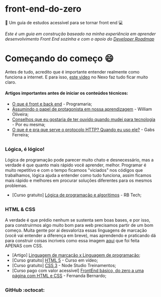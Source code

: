 # front-end-do-zero
:notebook: Um guia de estudos acessível para se tornar front end :computer:


*Este é um guia em construção baseado na minha experiência em aprender desenvolvimento Front End sozinha e com o apoio do [Developer Roadmap](https://github.com/kamranahmedse/developer-roadmap)*


# Começando do começo :smile:
Antes de tudo, acredito que é importante entender realmente como funciona a internet. E para isso, [este video](https://www.youtube.com/watch?v=hBRDMaxKB8Q) no Nexo faz tudo ficar muito claro.

#### Artigos importantes antes de iniciar os conteúdos técnicos:
- [O que é front e back end](https://www.programaria.org/o-que-e-front-end-e-back-end/) - Programaria;
- [Assumindo o papel de protagonista em nossa aprendizagem](https://woliveiras.com.br/posts/assumindo-o-papel-de-protagonista-em-nossa-aprendizagem/) - William Oliveira;
- [Conselhos que eu gostaria de ter ouvido quando mudei para tecnologia](https://medium.com/@carolcode/conselhos-que-eu-gostaria-de-ter-ouvido-quando-mudei-para-tecnologia-c75664da2568) - Por eu mesma;
- [O que é e pra que serve o protocolo HTTP? Quando eu uso ele?](http://gabsferreira.com/pra-que-serve-o-protocolo-http-quando-eu-uso-ele/) - Gabs Ferreira;

##

### Lógica, é lógico! 
Lógica de programação pode parecer muito chato e desnecessário, mas a verdade é que quanto mais rápido você aprender, melhor. Programar é muito repetitivo e com o tempo ficamoos "viciados" nos códigos que trabalhamos, lógica ajuda a entender como tudo funciona, assim ficamos mais rápido e melhores em procurar soluções diferentes para os mesmos problemas.

- [Curso gratuito] [Lógica de programação e algoritimos](https://www.youtube.com/watch?v=Ds1n6aHchRU&list=PLInBAd9OZCzxxk0VvMGrq7l-ZMu5lOSwC) - RB Tech;

##

### HTML & CSS
A verdade é que prédio nenhum se sustenta sem boas bases, e por isso, para construirmos algo muito bom para web precisamos partir de um bom começo. Muita gente por ai desvaloriza essas linguagens de marcação (você vai entender a diferença em breve), mas aprendendo e praticando dá para construir coisas incriveis como essa imagem [aqui](https://codepen.io/ivorjetski/pen/xMJoYO) que foi feita APENAS com CSS.

- [Artigo] [Linguagem de marcação x Linguagem de programação](http://lpsychomamba.blogspot.com/2013/03/ppsi-1-post-2.html);
- [Curso gratuito] [HTML 5](https://www.youtube.com/watch?v=epDCjksKMok&list=PLHz_AreHm4dlAnJ_jJtV29RFxnPHDuk9o) - Curso em vídeo;
- [Curso gratuito] [CSS 3](https://www.youtube.com/watch?v=FRhM6sMOTfg&list=PLwXQLZ3FdTVGf7GUtiOFLc_9AXO25iIzG) - Node Studio Treinamentos;
- [Curso pago com valor acessível] [FrontEnd básico, do zero a uma página com HTML e CSS](https://www.udemy.com/frontend-basico-do-zero-a-uma-pagina-com-html-e-css/) - Fernanda Bernardo;

##

### GitHub :octocat: 





